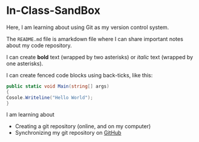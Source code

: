 # In-Class-SandBox

Here, I am learning about using Git as my version control system.

The `README.md` file is  amarkdown file where I can share important notes about my code repository.

I can create  **bold** text (wrapped by two asterisks) or *italic* text (wrapped by one asterisks).

I can create fenced code blocks using back-ticks, like this:

```csharp
public static void Main(string[] args)
{
Cosole.Writeline("Hello World");
}
```

I am learning about

- Creating a git repository (online, and on my computer)
- Synchronizing my git repository on [GitHub](https://github.com)
